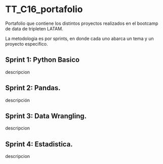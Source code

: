 # TT_C16_portafolio

Portafolio que contiene los distintos proyectos realizados en el bootcamp de data de tripleten LATAM.

La metodologia es por sprints, en donde cada uno abarca un tema y un proyecto especifico.

## Sprint 1: Python Basico
descripcion


## Sprint 2: Pandas.
descripción

## Sprint 3: Data Wrangling.
descripcion

## Sprint 4: Estadistica.
descripcion